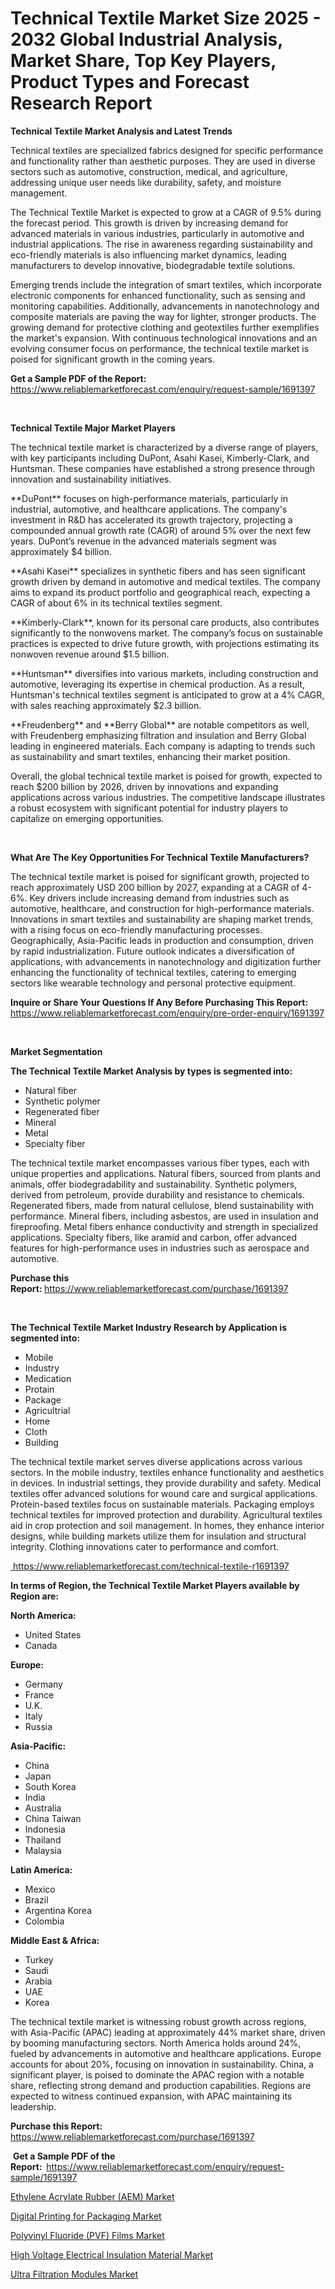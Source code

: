 <p><h1>Technical Textile Market Size 2025 - 2032 Global Industrial Analysis, Market Share, Top Key Players, Product Types and Forecast Research Report</h1></p><p><strong>Technical Textile Market Analysis and Latest Trends</strong></p>
<p><p>Technical textiles are specialized fabrics designed for specific performance and functionality rather than aesthetic purposes. They are used in diverse sectors such as automotive, construction, medical, and agriculture, addressing unique user needs like durability, safety, and moisture management. </p><p>The Technical Textile Market is expected to grow at a CAGR of 9.5% during the forecast period. This growth is driven by increasing demand for advanced materials in various industries, particularly in automotive and industrial applications. The rise in awareness regarding sustainability and eco-friendly materials is also influencing market dynamics, leading manufacturers to develop innovative, biodegradable textile solutions. </p><p>Emerging trends include the integration of smart textiles, which incorporate electronic components for enhanced functionality, such as sensing and monitoring capabilities. Additionally, advancements in nanotechnology and composite materials are paving the way for lighter, stronger products. The growing demand for protective clothing and geotextiles further exemplifies the market's expansion. With continuous technological innovations and an evolving consumer focus on performance, the technical textile market is poised for significant growth in the coming years.</p></p>
<p><strong>Get a Sample PDF of the Report:&nbsp;</strong> <a href="https://www.reliablemarketforecast.com/enquiry/request-sample/1691397?utm_campaign=1102&utm_medium=2&utm_source=Github&utm_content=ia&utm_term=27032025&utm_id=technical-textile">https://www.reliablemarketforecast.com/enquiry/request-sample/1691397</a></p>
<p>&nbsp;</p>
<p><strong>Technical Textile Major Market Players</strong></p>
<p><p>The technical textile market is characterized by a diverse range of players, with key participants including DuPont, Asahi Kasei, Kimberly-Clark, and Huntsman. These companies have established a strong presence through innovation and sustainability initiatives.</p><p>**DuPont** focuses on high-performance materials, particularly in industrial, automotive, and healthcare applications. The company's investment in R&D has accelerated its growth trajectory, projecting a compounded annual growth rate (CAGR) of around 5% over the next few years. DuPont’s revenue in the advanced materials segment was approximately $4 billion.</p><p>**Asahi Kasei** specializes in synthetic fibers and has seen significant growth driven by demand in automotive and medical textiles. The company aims to expand its product portfolio and geographical reach, expecting a CAGR of about 6% in its technical textiles segment.</p><p>**Kimberly-Clark**, known for its personal care products, also contributes significantly to the nonwovens market. The company’s focus on sustainable practices is expected to drive future growth, with projections estimating its nonwoven revenue around $1.5 billion.</p><p>**Huntsman** diversifies into various markets, including construction and automotive, leveraging its expertise in chemical production. As a result, Huntsman's technical textiles segment is anticipated to grow at a 4% CAGR, with sales reaching approximately $2.3 billion.</p><p>**Freudenberg** and **Berry Global** are notable competitors as well, with Freudenberg emphasizing filtration and insulation and Berry Global leading in engineered materials. Each company is adapting to trends such as sustainability and smart textiles, enhancing their market position.</p><p>Overall, the global technical textile market is poised for growth, expected to reach $200 billion by 2026, driven by innovations and expanding applications across various industries. The competitive landscape illustrates a robust ecosystem with significant potential for industry players to capitalize on emerging opportunities.</p></p>
<p>&nbsp;</p>
<p><strong>What Are The Key Opportunities For Technical Textile Manufacturers?</strong></p>
<p><p>The technical textile market is poised for significant growth, projected to reach approximately USD 200 billion by 2027, expanding at a CAGR of 4-6%. Key drivers include increasing demand from industries such as automotive, healthcare, and construction for high-performance materials. Innovations in smart textiles and sustainability are shaping market trends, with a rising focus on eco-friendly manufacturing processes. Geographically, Asia-Pacific leads in production and consumption, driven by rapid industrialization. Future outlook indicates a diversification of applications, with advancements in nanotechnology and digitization further enhancing the functionality of technical textiles, catering to emerging sectors like wearable technology and personal protective equipment.</p></p>
<p><strong>Inquire or Share Your Questions If Any Before Purchasing This Report:</strong> <a href="https://www.reliablemarketforecast.com/enquiry/pre-order-enquiry/1691397?utm_campaign=1102&utm_medium=2&utm_source=Github&utm_content=ia&utm_term=27032025&utm_id=technical-textile">https://www.reliablemarketforecast.com/enquiry/pre-order-enquiry/1691397</a></p>
<p>&nbsp;</p>
<p><strong>Market Segmentation</strong></p>
<p><strong>The Technical Textile Market Analysis by types is segmented into:</strong></p>
<p><ul><li>Natural fiber</li><li>Synthetic polymer</li><li>Regenerated fiber</li><li>Mineral</li><li>Metal</li><li>Specialty fiber</li></ul></p>
<p><p>The technical textile market encompasses various fiber types, each with unique properties and applications. Natural fibers, sourced from plants and animals, offer biodegradability and sustainability. Synthetic polymers, derived from petroleum, provide durability and resistance to chemicals. Regenerated fibers, made from natural cellulose, blend sustainability with performance. Mineral fibers, including asbestos, are used in insulation and fireproofing. Metal fibers enhance conductivity and strength in specialized applications. Specialty fibers, like aramid and carbon, offer advanced features for high-performance uses in industries such as aerospace and automotive.</p></p>
<p><strong>Purchase this Report:&nbsp;</strong><a href="https://www.reliablemarketforecast.com/purchase/1691397?utm_campaign=1102&utm_medium=2&utm_source=Github&utm_content=ia&utm_term=27032025&utm_id=technical-textile">https://www.reliablemarketforecast.com/purchase/1691397</a></p>
<p>&nbsp;</p>
<p><strong>The Technical Textile Market Industry Research by Application is segmented into:</strong></p>
<p><ul><li>Mobile</li><li>Industry</li><li>Medication</li><li>Protain</li><li>Package</li><li>Agricultrial</li><li>Home</li><li>Cloth</li><li>Building</li></ul></p>
<p><p>The technical textile market serves diverse applications across various sectors. In the mobile industry, textiles enhance functionality and aesthetics in devices. In industrial settings, they provide durability and safety. Medical textiles offer advanced solutions for wound care and surgical applications. Protein-based textiles focus on sustainable materials. Packaging employs technical textiles for improved protection and durability. Agricultural textiles aid in crop protection and soil management. In homes, they enhance interior designs, while building markets utilize them for insulation and structural integrity. Clothing innovations cater to performance and comfort.</p></p>
<p><a href="https://www.reliablemarketforecast.com/technical-textile-r1691397?utm_campaign=1102&utm_medium=2&utm_source=Github&utm_content=ia&utm_term=27032025&utm_id=technical-textile">&nbsp;https://www.reliablemarketforecast.com/technical-textile-r1691397</a></p>
<p><strong>In terms of Region, the Technical Textile Market Players available by Region are:</strong></p>
<p>
    <p> <strong> North America: </strong>
        <ul>
            <li>United States</li>
            <li>Canada</li>
        </ul>
        </p> 
    <p> <strong> Europe: </strong>
        <ul>
            <li>Germany</li>
            <li>France</li>
            <li>U.K.</li>
            <li>Italy</li>
            <li>Russia</li>
        </ul>
        </p> 
    <p> <strong> Asia-Pacific: </strong>
        <ul>
            <li>China</li>
            <li>Japan</li>
            <li>South Korea</li>
            <li>India</li>
            <li>Australia</li>
            <li>China Taiwan</li>
            <li>Indonesia</li>
            <li>Thailand</li>
            <li>Malaysia</li>
        </ul>
        </p> 
    <p> <strong> Latin America: </strong>
        <ul>
            <li>Mexico</li>
            <li>Brazil</li>
            <li>Argentina Korea</li>
            <li>Colombia</li>
        </ul>
        </p> 
    <p> <strong> Middle East & Africa: </strong>
        <ul>
            <li>Turkey</li>
            <li>Saudi</li>
            <li>Arabia</li>
            <li>UAE</li>
            <li>Korea</li>
        </ul>
    </p>
    </p>
<p><p>The technical textile market is witnessing robust growth across regions, with Asia-Pacific (APAC) leading at approximately 44% market share, driven by booming manufacturing sectors. North America holds around 24%, fueled by advancements in automotive and healthcare applications. Europe accounts for about 20%, focusing on innovation in sustainability. China, a significant player, is poised to dominate the APAC region with a notable share, reflecting strong demand and production capabilities. Regions are expected to witness continued expansion, with APAC maintaining its leadership.</p></p>
<p><strong>Purchase this Report: </strong><a href="https://www.reliablemarketforecast.com/purchase/1691397?utm_campaign=1102&utm_medium=2&utm_source=Github&utm_content=ia&utm_term=27032025&utm_id=technical-textile">https://www.reliablemarketforecast.com/purchase/1691397</a></p>
<p>&nbsp;<strong>Get a Sample PDF of the Report:&nbsp;&nbsp;</strong><a href="https://www.reliablemarketforecast.com/enquiry/request-sample/1691397?utm_campaign=1102&utm_medium=2&utm_source=Github&utm_content=ia&utm_term=27032025&utm_id=technical-textile">https://www.reliablemarketforecast.com/enquiry/request-sample/1691397</a></p>
<p><strong></strong></p>
<p><p><a href="https://github.com/sacmatidora/Market-Research-Report-List-1/blob/main/ethylene-acrylate-rubber-aem-market.md?utm_campaign=1102&utm_medium=2&utm_source=Github&utm_content=ia&utm_term=27032025&utm_id=technical-textile">Ethylene Acrylate Rubber (AEM) Market</a></p><p><a href="https://github.com/yaldotiedegq/Market-Research-Report-List-1/blob/main/digital-printing-for-packaging-market.md?utm_campaign=1102&utm_medium=2&utm_source=Github&utm_content=ia&utm_term=27032025&utm_id=technical-textile">Digital Printing for Packaging Market</a></p><p><a href="https://github.com/zalubakoraka/Market-Research-Report-List-1/blob/main/polyvinyl-fluoride-pvf-films-market.md?utm_campaign=1102&utm_medium=2&utm_source=Github&utm_content=ia&utm_term=27032025&utm_id=technical-textile">Polyvinyl Fluoride (PVF) Films Market</a></p><p><a href="https://github.com/shiahbuyerin/Market-Research-Report-List-1/blob/main/high-voltage-electrical-insulation-material-market.md?utm_campaign=1102&utm_medium=2&utm_source=Github&utm_content=ia&utm_term=27032025&utm_id=technical-textile">High Voltage Electrical Insulation Material Market</a></p><p><a href="https://github.com/fahieraudau9/Market-Research-Report-List-1/blob/main/ultra-filtration-modules-market.md?utm_campaign=1102&utm_medium=2&utm_source=Github&utm_content=ia&utm_term=27032025&utm_id=technical-textile">Ultra Filtration Modules Market</a></p></p>